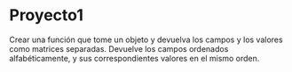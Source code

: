 # Proyecto1
Crear una función que tome un objeto y devuelva los campos y los valores como matrices separadas. Devuelve los campos ordenados alfabéticamente, y sus correspondientes valores en el mismo orden.
